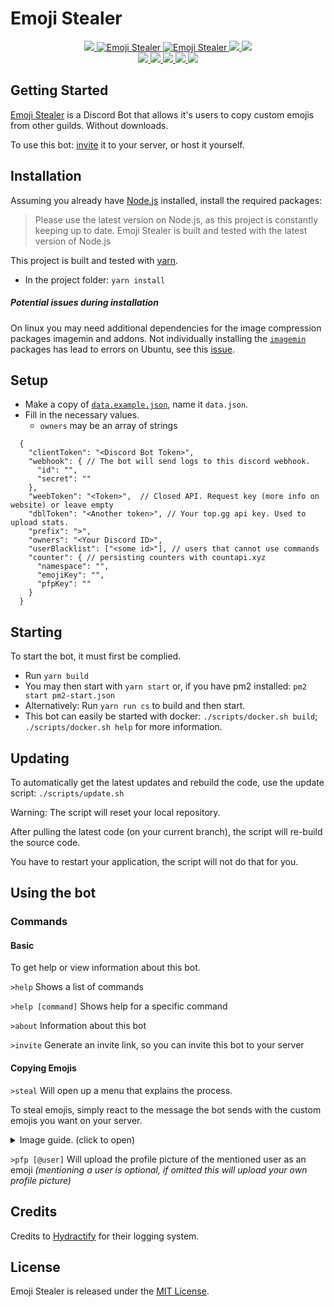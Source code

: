 # Emoji Stealer

<div>
  <p align="center">
    <a href="https://github.com/TMUniversal/Emoji-Stealer/blob/master/package.json#L3">
      <img src="https://img.shields.io/github/package-json/v/TMUniversal/Emoji-Stealer?style=flat&color=c4c4c4" />
    </a>
    <a href="https://top.gg/bot/726731461310545920" >
      <img src="https://top.gg/api/widget/status/726731461310545920.svg?noavatar=true" alt="Emoji Stealer" />
    </a>
    <a href="https://top.gg/bot/726731461310545920" >
      <img src="https://top.gg/api/widget/servers/726731461310545920.svg?noavatar=true" alt="Emoji Stealer" />
    </a>
    <a href="https://tmuniversal.eu/redirect/discord">
      <img src="https://img.shields.io/discord/727551682090762280.svg?style=flat&logo=discord">
    </a>
    <a href="https://tmuniversal.eu/redirect/patreon">
      <img src="https://img.shields.io/badge/Patreon-support_me-fa6956.svg?style=flat&logo=patreon" />
    </a>
    <br />
    <a href="https://github.com/TMUniversal/Emoji-Stealer/actions">
      <img src="https://github.com/TMUniversal/Emoji-Stealer/workflows/Test/badge.svg" />
    </a>
    <a href="https://www.codacy.com/manual/Uni/Emoji-Stealer?utm_source=github.com&amp;utm_medium=referral&amp;utm_content=TMUniversal/Emoji-Stealer&amp;utm_campaign=Badge_Grade">
      <img src="https://app.codacy.com/project/badge/Grade/5d164400a96e44f1bac77bcdfeb1f883"/>
    </a>
    <a href="https://github.com/TMUniversal/Emoji-Stealer/issues">
      <img src="https://img.shields.io/github/issues/TMUniversal/Emoji-Stealer.svg?style=flat">
    </a>
    <a href="https://github.com/TMUniversal/Emoji-Stealer/graphs/contributors">
      <img src="https://img.shields.io/github/contributors/TMUniversal/Emoji-Stealer.svg?style=flat">
    </a>
    <a href="https://github.com/TMUniversal/Emoji-Stealer/blob/stable/LICENSE.md">
      <img src="https://img.shields.io/github/license/TMUniversal/Emoji-Stealer.svg?style=flat">
    </a>
  </p>
</div>

## Getting Started

[Emoji Stealer] is a Discord Bot that allows it's users to copy custom emojis from other guilds. Without downloads.

To use this bot: [invite](https://discord.com/api/oauth2/authorize?client_id=726731461310545920&permissions=1074072576&scope=bot) it to your server, or host it yourself.

## Installation

Assuming you already have [Node.js] installed, install the required packages:

> Please use the latest version on Node.js, as this project is constantly keeping up to date.
> Emoji Stealer is built and tested with the latest version of Node.js

This project is built and tested with [yarn].

- In the project folder: `yarn install`

##### Potential issues during installation

On linux you may need additional dependencies for the image compression packages imagemin and addons. Not individually installing the [`imagemin`] packages has lead to errors on Ubuntu, see this [issue](https://github.com/TMUniversal/Emoji-Stealer/issues/31#issuecomment-664607038).

## Setup

- Make a copy of [`data.example.json`], name it `data.json`.
- Fill in the necessary values.
  - `owners` may be an array of strings

```JS
  {
    "clientToken": "<Discord Bot Token>",
    "webhook": { // The bot will send logs to this discord webhook.
      "id": "",
      "secret": ""
    },
    "weebToken": "<Token>",  // Closed API. Request key (more info on website) or leave empty
    "dblToken": "<Another token>", // Your top.gg api key. Used to upload stats.
    "prefix": ">",
    "owners": "<Your Discord ID>",
    "userBlacklist": ["<some id>"], // users that cannot use commands
    "counter": { // persisting counters with countapi.xyz
      "namespace": "",
      "emojiKey": "",
      "pfpKey": ""
    }
  }
```

## Starting

To start the bot, it must first be complied.

- Run `yarn build`
- You may then start with `yarn start` or, if you have pm2 installed: `pm2 start pm2-start.json`
- Alternatively: Run `yarn run cs` to build and then start.
- This bot can easily be started with docker: `./scripts/docker.sh build`; `./scripts/docker.sh help` for more information.

## Updating

To automatically get the latest updates and rebuild the code, use the update script: `./scripts/update.sh`

Warning: The script will reset your local repository.

After pulling the latest code (on your current branch), the script will re-build the source code.

You have to restart your application, the script will not do that for you.

## Using the bot

### Commands

#### Basic

To get help or view information about this bot.

`>help` Shows a list of commands

`>help [command]` Shows help for a specific command

`>about` Information about this bot

`>invite` Generate an invite link, so you can invite this bot to your server

#### Copying Emojis

`>steal` Will open up a menu that explains the process.

To steal emojis, simply react to the message the bot sends with the custom emojis you want on your server.

<details>

<summary>Image guide. (click to open)</summary>

<img src="https://i.imgur.com/fs8jicD.png" />

<img src="https://i.imgur.com/fh4ZGeZ.png?1" />

<img src="https://i.imgur.com/kGpbUe4.png" />

<img src="https://i.imgur.com/IZTFiIA.png" />

</details>

`>pfp [@user]` Will upload the profile picture of the mentioned user as an emoji _(mentioning a user is optional, if omitted this will upload your own profile picture)_

## Credits

Credits to [Hydractify] for their logging system.

## License

Emoji Stealer is released under the [MIT License](LICENSE.md).

<!-- Getting started -->

[emoji stealer]: https://github.com/TMUniversal/Emoji-Stealer

<!-- Installation -->

[`imagemin`]: https://www.npmjs.com/package/imagemin
[node.js]: https://nodejs.org/en/download/current/
[yarn]: https://classic.yarnpkg.com/en/docs/install/

<!-- Setup -->

[`data.example.json`]: https://github.com/TMUniversal/Emoji-Stealer/blob/master/data.example.json

<!-- Credits -->

[hydractify]: https://github.com/Hydractify/kanna_kobayashi
